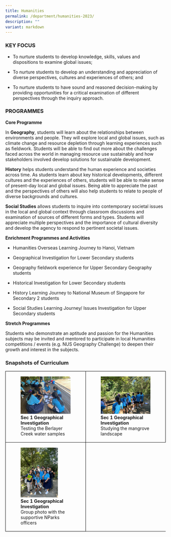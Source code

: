 ```yaml
---
title: Humanities
permalink: /department/humanities-2023/
description: ""
variant: markdown
---
```

### KEY FOCUS

* To nurture students to develop knowledge, skills, values and dispositions to examine global issues;

* To nurture students to develop an understanding and appreciation of diverse perspectives, cultures and experiences of others; and

* To nurture students to have sound and reasoned decision-making by providing opportunities for a critical examination of different perspectives through the inquiry approach.

### PROGRAMMES

**Core Programme**

In&nbsp;**Geography**, students will learn about the relationships between environments and people. They will explore local and global issues, such as climate change and resource depletion through learning experiences such as fieldwork. Students will be able to find out more about the challenges faced across the world in managing resource use sustainably and how stakeholders involved develop solutions for sustainable development.

**History**&nbsp;helps students understand the human experience and societies across time. As students learn about key historical developments, different cultures and the experiences of others, students will be able to make sense of present-day local and global issues. Being able to appreciate the past and the perspectives of others will also help students to relate to people of diverse backgrounds and cultures.

**Social Studies**&nbsp;allows students to inquire into contemporary societal issues in the local and global context through classroom discussions and examination of sources of different forms and types. Students will appreciate multiple perspectives and the importance of cultural diversity and develop the agency to respond to pertinent societal issues.

**Enrichment Programmes and Activities**

* Humanities Overseas Learning Journey to Hanoi, Vietnam
* Geographical Investigation for Lower Secondary students

* Geography fieldwork experience for Upper Secondary Geography students

* Historical Investigation for Lower Secondary students

* History Learning Journey to National Museum of Singapore for Secondary 2 students

* Social Studies Learning Journey/ Issues Investigation for Upper Secondary students

**Stretch Programmes**

Students who demonstrate an aptitude and passion for the Humanities subjects may be invited and mentored to participate in local Humanities competitions / events (e.g. NUS Geography Challenge) to deepen their growth and interest in the subjects.

### Snapshots of Curriculum

<style>  
.table td{  
border:1px solid black;  
}  
</style>
<div class="container">
	<table style="width:100%;height: 100%" class="table">
		<tbody>
			<tr>
				<td style="width: 50%">
					<figure>
						<img style="width:100%;height: 100%" src="/images/Humanitites/sec%201%20gi%20photograph%201.jpg">
						<figcaption><b>Sec 1 Geographical Investigation</b>
							<br>Testing the Berlayer Creek water samples
						</figcaption>
					</figure>
				</td>
				<td style="width: 50%">
					<figure>
						<img style="width:100%;height: 100%" src="/images/Humanitites/sec%201%20gi%20photograph%202.jpg">
						<figcaption><b>Sec 1 Geographical Investigation</b>
							<br>Studying the mangrove landscape
						</figcaption>
					</figure>
				</td>
			</tr>
			<tr>
				<td style="width: 50%">
					<figure>
						<img style="width:75%;height: 100%" src="/images/Humanitites/sec%201%20gi%20photograph%204.JPG">
						<figcaption><b>Sec 1 Geographical Investigation</b>
							<br>Group photo with the supportive NParks officers
						</figcaption>
					</figure>
				</td>
			</tr>
		</tbody>
	</table> 
</div>